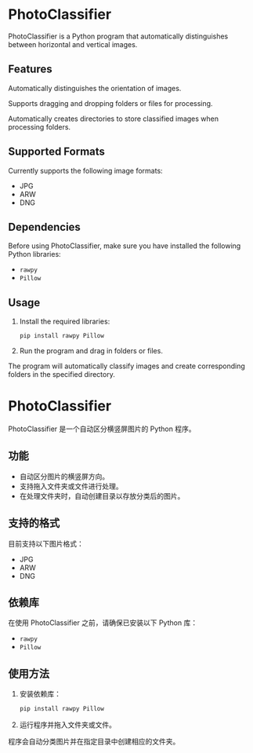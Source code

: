 # PhotoClassifier
PhotoClassifier is a Python program that automatically distinguishes between horizontal and vertical images.

## Features
Automatically distinguishes the orientation of images.

Supports dragging and dropping folders or files for processing.

Automatically creates directories to store classified images when processing folders.

## Supported Formats
Currently supports the following image formats:
- JPG
- ARW
- DNG

## Dependencies
Before using PhotoClassifier, make sure you have installed the following Python libraries:
- `rawpy`
- `Pillow`

## Usage
1. Install the required libraries:

   ```bash
   pip install rawpy Pillow
   ```
2. Run the program and drag in folders or files.

The program will automatically classify images and create corresponding folders in the specified directory.

# PhotoClassifier

PhotoClassifier 是一个自动区分横竖屏图片的 Python 程序。

## 功能

- 自动区分图片的横竖屏方向。
- 支持拖入文件夹或文件进行处理。
- 在处理文件夹时，自动创建目录以存放分类后的图片。

## 支持的格式

目前支持以下图片格式：
- JPG
- ARW
- DNG

## 依赖库

在使用 PhotoClassifier 之前，请确保已安装以下 Python 库：
- `rawpy`
- `Pillow`

## 使用方法

1. 安装依赖库：
   ```bash
   pip install rawpy Pillow
   ```
2. 运行程序并拖入文件夹或文件。

程序会自动分类图片并在指定目录中创建相应的文件夹。

